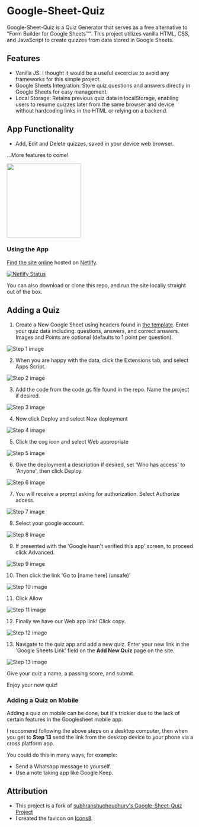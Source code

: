 Google-Sheet-Quiz
====================

Google-Sheet-Quiz is a Quiz Generator that serves as a free alternative to "Form Builder for Google Sheets™". This project utilizes vanilla HTML, CSS, and JavaScript to create quizzes from data stored in Google Sheets.

## Features
- Vanilla JS: I thought it would be a useful excercise to avoid any frameworks for this simple project.
- Google Sheets Integration: Store quiz questions and answers directly in Google Sheets for easy management.
- Local Storage: Retains previous quiz data in localStorage, enabling users to resume quizzes later from the same browser and device without hardcoding links in the HTML or relying on a backend.

## App Functionality

- Add, Edit and Delete quizzes, saved in your device web browser.

...More features to come!

<img src="https://assets-v2.lottiefiles.com/a/4ef7d212-116f-11ee-99fb-9f433f9f0d9b/gpqgj0vc7Q.gif" width="200">

### Using the App

[Find the site online](https://googlequizgenerator.netlify.app/) hosted on [Netlify](https://www.netlify.com/).

[![Netlify Status](https://api.netlify.com/api/v1/badges/92c8df78-8b96-4d54-bc47-33aa2cf23ef7/deploy-status)](https://app.netlify.com/sites/googlequizgenerator/deploys)

You can also download or clone this repo, and run the site locally straight out of the box.

## Adding a Quiz
1. Create a New Google Sheet using headers found in [the template](). Enter your quiz data including: questions, answers, and correct answers. Images and Points are optional (defaults to 1 point per question).
  
![Step 1 image](https://github.com/xargon666/Google-Sheet-Quiz/blob/tutorial/01.png?raw=true)

2. When you are happy with the data, click the Extensions tab, and select Apps Script.

![Step 2 image](https://github.com/xargon666/Google-Sheet-Quiz/blob/tutorial/02.png?raw=true)

3. Add the code from the code.gs file found in the repo. Name the project if desired.

![Step 3 image](https://github.com/xargon666/Google-Sheet-Quiz/blob/tutorial/03.png?raw=true)

4. Now click Deploy and select New deployment

![Step 4 image](https://github.com/xargon666/Google-Sheet-Quiz/blob/tutorial/04.png?raw=true)

5. Click the cog icon and select Web appropriate

![Step 5 image](https://github.com/xargon666/Google-Sheet-Quiz/blob/tutorial/05.png?raw=true)

6. Give the deployment a description if desired, set 'Who has access' to 'Anyone', then click Deploy.

![Step 6 image](https://github.com/xargon666/Google-Sheet-Quiz/blob/tutorial/06.png?raw=true)

7. You will receive a prompt asking for authorization. Select Authorize access.

![Step 7 image](https://github.com/xargon666/Google-Sheet-Quiz/blob/tutorial/07.png?raw=true)

8. Select your google account.

![Step 8 image](https://github.com/xargon666/Google-Sheet-Quiz/blob/tutorial/08.png?raw=true)

9. If presented with the 'Google hasn't verified this app' screen, to proceed click Advanced.

![Step 9 image](https://github.com/xargon666/Google-Sheet-Quiz/blob/tutorial/09.png?raw=true)

10. Then click the link 'Go to [name here] (unsafe)'

![Step 10 image](https://github.com/xargon666/Google-Sheet-Quiz/blob/tutorial/10.png?raw=true)

11. Click Allow

![Step 11 image](https://github.com/xargon666/Google-Sheet-Quiz/blob/tutorial/11.png?raw=true)

12. Finally we have our Web app link! Click copy.

![Step 12 image](https://github.com/xargon666/Google-Sheet-Quiz/blob/tutorial/12.png?raw=true)

13. Navigate to the quiz app and add a new quiz. Enter your new link in the 'Google Sheets Link' field on the **Add New Quiz** page on the site.

![Step 13 image](https://github.com/xargon666/Google-Sheet-Quiz/blob/tutorial/13.png?raw=true)

Give your quiz a name, a passing score, and submit.

Enjoy your new quiz!

### Adding a Quiz on Mobile

Adding a quiz on mobile can be done, but it's trickier due to the lack of certain features in the  Googlesheet mobile app.

I reccomend following the above steps on a desktop computer, then when you get to **Step 13** send the link from the desktop device to your phone via a cross platform app.

You could do this in many ways, for example: 
- Send a Whatsapp message to yourself.
- Use a note taking app like Google Keep.

## Attribution
- This project is a fork of [subhranshuchoudhury's Google-Sheet-Quiz Project](https://github.com/subhranshuchoudhury/Google-Sheet-Quiz)
- I created the favicon on [Icons8](https://icons8.com/).
